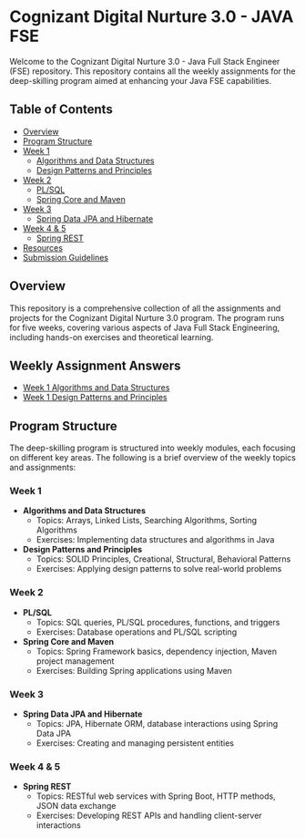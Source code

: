 # Cognizant Digital Nurture 3.0 - JAVA FSE

Welcome to the Cognizant Digital Nurture 3.0 - Java Full Stack Engineer (FSE) repository. This repository contains all the weekly assignments for the deep-skilling program aimed at enhancing your Java FSE capabilities.

## Table of Contents
- [Overview](#overview)
- [Program Structure](#program-structure)
- [Week 1](#week-1)
  - [Algorithms and Data Structures](https://github.com/joyous4/Cognizant-Digital-Nurture--FSE-3.0-JOYBRATA-DAS-5017206/tree/main/Week%201/Algorithms%20Data%20Structure)
  - [Design Patterns and Principles](https://github.com/joyous4/Cognizant-Digital-Nurture--FSE-3.0-JOYBRATA-DAS-5017206/tree/main/Week%201/week1_DesignPattern)
- [Week 2](#week-2)
  - [PL/SQL](https://github.com/its-aritra-20/Cognizant-Digital-Nurture-FSE-3.0-Aritra-Chakraborty-5016717/blob/main/Assignment/Week%202_PLSQL.docx)
  - [Spring Core and Maven](https://github.com/its-aritra-20/Cognizant-Digital-Nurture-FSE-3.0-Aritra-Chakraborty-5016717/blob/main/Assignment/Week%202_Spring%20Core_Maven.docx)
- [Week 3](#week-3)
  - [Spring Data JPA and Hibernate](https://github.com/its-aritra-20/Cognizant-Digital-Nurture-FSE-3.0-Aritra-Chakraborty-5016717/blob/main/Assignment/Week%203_Spring%20Data%20JPA%20and%20Hibernate.docx)
- [Week 4 & 5](#week-4--5)
  - [Spring REST](https://github.com/its-aritra-20/Cognizant-Digital-Nurture-FSE-3.0-Aritra-Chakraborty-5016717/blob/main/Assignment/Week%204%2C%205_Spring%20REST.docx)
- [Resources](#resources)
- [Submission Guidelines](#submission-guidelines)
  
## Overview
This repository is a comprehensive collection of all the assignments and projects for the Cognizant Digital Nurture 3.0 program. The program runs for five weeks, covering various aspects of Java Full Stack Engineering, including hands-on exercises and theoretical learning. 



## Weekly Assignment Answers
- [Week 1 Algorithms and Data Structures](https://github.com/joyous4/Cognizant-Digital-Nurture--FSE-3.0-JOYBRATA-DAS-5017206/tree/main/Week%201/Algorithms%20Data%20Structure)
- [Week 1 Design Patterns and Principles](https://github.com/joyous4/Cognizant-Digital-Nurture--FSE-3.0-JOYBRATA-DAS-5017206/tree/main/Week%201/week1_DesignPattern)


## Program Structure
The deep-skilling program is structured into weekly modules, each focusing on different key areas. The following is a brief overview of the weekly topics and assignments:

### Week 1
- **Algorithms and Data Structures**
  - Topics: Arrays, Linked Lists, Searching Algorithms, Sorting Algorithms
  - Exercises: Implementing data structures and algorithms in Java
- **Design Patterns and Principles**
  - Topics: SOLID Principles, Creational, Structural, Behavioral Patterns
  - Exercises: Applying design patterns to solve real-world problems

### Week 2
- **PL/SQL**
  - Topics: SQL queries, PL/SQL procedures, functions, and triggers
  - Exercises: Database operations and PL/SQL scripting
- **Spring Core and Maven**
  - Topics: Spring Framework basics, dependency injection, Maven project management
  - Exercises: Building Spring applications using Maven

### Week 3
- **Spring Data JPA and Hibernate**
  - Topics: JPA, Hibernate ORM, database interactions using Spring Data JPA
  - Exercises: Creating and managing persistent entities

### Week 4 & 5
- **Spring REST**
  - Topics: RESTful web services with Spring Boot, HTTP methods, JSON data exchange
  - Exercises: Developing REST APIs and handling client-server interactions


